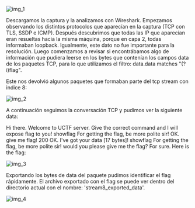 ![img_1](https://github.com/emilianosecchi/CTFS-Writeups/assets/49136614/8b66e9d3-9b17-4973-b739-58eee5944809)

Descargamos la captura y la analizamos con Wireshark. Empezamos observando los distintos protocolos que aparecían en la captura (TCP con TLS, SSDP e ICMP). Después descubrimos que todas las IP que aparecían eran resueltas hacia la misma máquina, porque en capa 2, todas informaban loopback. 
Igualmente, este dato no fue importante para la resolución. Luego comenzamos a revisar si encontrábamos algo de información que pudiera leerse en los bytes que contenían los campos data de los paquetes TCP, para lo que utilizamos el filtro: data.data matches "(?i)flag". 

Este nos devolvió algunos paquetes que formaban parte del tcp stream con indice 8:

![img_2](https://github.com/emilianosecchi/CTFS-Writeups/assets/49136614/7817b666-6769-4fff-9c92-396f6b057c11)

A continuación seguimos la conversación TCP y pudimos ver la siguiente data:

Hi there. Welcome to UCTF server. Give the correct command and I will expose flag to you!
showflag
For getting the flag, be more polite sir!
OK. give me flag!
200 OK. I've got your data [17 bytes]!
showflag
For getting the flag, be more polite sir!
would you please give me the flag?
For sure. Here is the flag:

![img_3](https://github.com/emilianosecchi/CTFS-Writeups/assets/49136614/c069416d-c2ed-4106-83f7-fb5df1415768)

Exportando los bytes de data del paquete pudimos identificar el flag rápidamente. El archivo exportado con el flag se puede ver dentro del directorio actual con el nombre: 'stream8_exported_data'.

![img_4](https://github.com/emilianosecchi/CTFS-Writeups/assets/49136614/e67625e7-664e-4901-8044-8f192c253f70)
